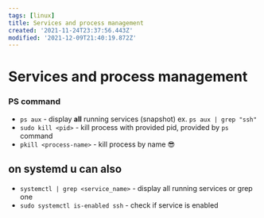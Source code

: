 ```yaml
---
tags: [linux]
title: Services and process management
created: '2021-11-24T23:37:56.443Z'
modified: '2021-12-09T21:40:19.872Z'
---
```


# Services and process management

### PS command
- `ps aux` - display  **all** running services (snapshot)  ex. `ps aux | grep "ssh"`
- `sudo kill <pid>` - kill process with provided pid, provided by `ps` command
- `pkill <process-name>` - kill process by name :sunglasses:

## on systemd u can also
- `systemctl | grep <service_name>` - display all running services or grep one
- `sudo systemctl is-enabled ssh` - check if service is enabled
